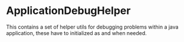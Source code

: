 # ApplicationDebugHelper
This contains a set of helper utils for debugging problems within a java application,
these have to initialized as and when needed.

